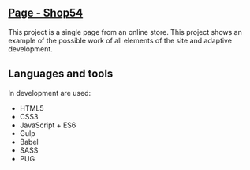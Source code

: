 ## [Page - Shop54](https://marvelous-marzipan-6aab4c.netlify.app/)
This project is a single page from an online store. This project shows an example of the possible work of all elements of the site and adaptive development.

## Languages and tools
In development are used:
 - HTML5
 - CSS3
 - JavaScript + ES6
 - Gulp
 - Babel
 - SASS
 - PUG